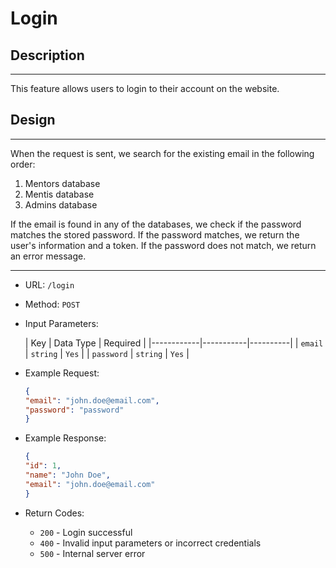 # Login

## Description

___
This feature allows users to login to their account on the website.

## Design

___
When the request is sent, we search for the existing email in the following order:

1. Mentors database
2. Mentis database
3. Admins database

If the email is found in any of the databases, we check if the password matches the stored password. If the password
matches, we return the user's information and a token. If the password does not match, we return an error message.
___

* URL: `/login`
* Method: `POST`
* Input Parameters:

  | Key        | Data Type | Required |
        |------------|-----------|----------|
  | `email`    | `string`  | `Yes`    |
  | `password` | `string`  | `Yes`    |

* Example Request:

    ```json
    {
    "email": "john.doe@email.com",
    "password": "password"
    }
    ```

* Example Response:

    ```json
    {
    "id": 1,
    "name": "John Doe",
    "email": "john.doe@email.com"
  }
    ```

* Return Codes:
    * `200` - Login successful
    * `400` - Invalid input parameters or incorrect credentials
    * `500` - Internal server error